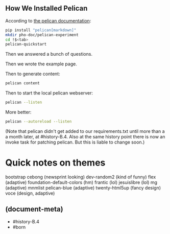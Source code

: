 
## How We Installed Pelican

According to [the pelican documentation][url1]:

```bash
pip install "pelican[markdown]"
mkdir pho-doc/pelican-experiment
cd !$<tab>
pelican-quickstart
```

Then we answered a bunch of questions.

Then we wrote the example page.

Then to generate content:

```bash
pelican content
```

Then to start the local pelican webserver:

```bash
pelican --listen
```

More better:
```bash
pelican --autoreload --listen
```

(Note that pelican didn't get added to our requirements.txt until more
than a a month later, at #history-B.4. Also at the same history point there
is now an invoke task for patching pelican. But this is liable to change
soon.)



# Quick notes on themes

bootstrap
cebong (newsprint looking)
dev-random2 (kind of funny)
flex (adaptive)
foundation-default-colors (hm)
frantic (lol)
jesuislibre (lol)
mg (adaptive)
mnmlist
pelican-blue (adaptive)
twenty-html5up (fancy design)
voce (design, adaptive)



[url1]: https://docs.getpelican.com/en/latest/quickstart.html



## (document-meta)
  - #history-B.4
  - #born
